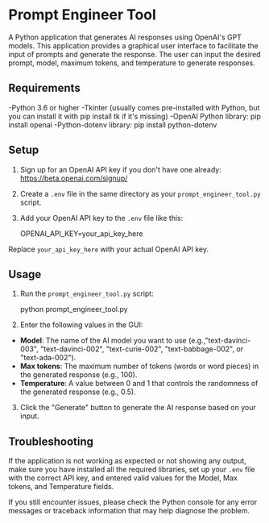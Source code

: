 # Prompt Engineer Tool

A Python application that generates AI responses using OpenAI's GPT models. This application provides a graphical user interface to facilitate the input of prompts and generate the response. The user can input the desired prompt, model, maximum tokens, and temperature to generate responses.
## Requirements

-Python 3.6 or higher
-Tkinter (usually comes pre-installed with Python, but you can install it with pip install tk if it's missing)
-OpenAI Python library: pip install openai
-Python-dotenv library: pip install python-dotenv

## Setup

1. Sign up for an OpenAI API key if you don't have one already: https://beta.openai.com/signup/
2. Create a `.env` file in the same directory as your `prompt_engineer_tool.py` script.
3. Add your OpenAI API key to the `.env` file like this:

    OPENAI_API_KEY=your_api_key_here

Replace `your_api_key_here` with your actual OpenAI API key.

## Usage

1. Run the `prompt_engineer_tool.py` script:

   python prompt_engineer_tool.py

2. Enter the following values in the GUI:

- **Model**: The name of the AI model you want to use (e.g.,"text-davinci-003", "text-davinci-002", "text-curie-002", "text-babbage-002", or "text-ada-002").
- **Max tokens**: The maximum number of tokens (words or word pieces) in the generated response (e.g., 100).
- **Temperature**: A value between 0 and 1 that controls the randomness of the generated response (e.g., 0.5).

3. Click the "Generate" button to generate the AI response based on your input.

## Troubleshooting

If the application is not working as expected or not showing any output, make sure you have installed all the required libraries, set up your `.env` file with the correct API key, and entered valid values for the Model, Max tokens, and Temperature fields.

If you still encounter issues, please check the Python console for any error messages or traceback information that may help diagnose the problem.

